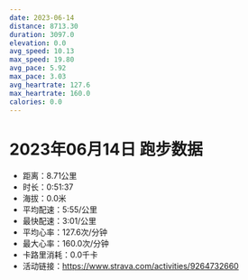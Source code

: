 ```yaml
---
date: 2023-06-14
distance: 8713.30
duration: 3097.0
elevation: 0.0
avg_speed: 10.13
max_speed: 19.80
avg_pace: 5.92
max_pace: 3.03
avg_heartrate: 127.6
max_heartrate: 160.0
calories: 0.0
---
```


# 2023年06月14日 跑步数据

- 距离：8.71公里
- 时长：0:51:37
- 海拔：0.0米
- 平均配速：5:55/公里
- 最快配速：3:01/公里
- 平均心率：127.6次/分钟
- 最大心率：160.0次/分钟
- 卡路里消耗：0.0千卡
- 活动链接：https://www.strava.com/activities/9264732660
